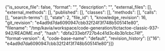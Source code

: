 {"is_source_file": false, "format": "", "description": "", "external_files": [], "external_methods": [], "published": [], "classes": [], "methods": [], "calls": [], "search-terms": [], "state": 2, "file_id": 1, "knowledge_revision": 16, "git_revision": "e4ad9d7da6090947cbb32f24f3f748b505141e80", "filename": "/tmp/kavia/workspace/code-generation/tictactoe-classic-937-942/README.md", "hash": "dbfa233ebf727b4c41d3c4b3b1cbc74f", "format-version": 4, "code-base-name": "default", "revision_history": [{"16": "e4ad9d7da6090947cbb32f24f3f748b505141e80"}]}